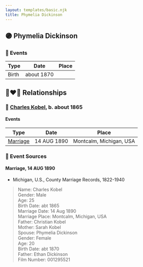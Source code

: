 ```yaml
---
layout: templates/basic.njk
title: Phymelia Dickinson
---
```

## 🟣 Phymelia Dickinson

### 📆 Events

Type | Date | Place
------ | ------ | ------
Birth | about 1870 |

## 👩‍❤️‍👨 Relationships

### 🔵 [Charles Kobel](/people/8/82937830), b. about 1865

#### Events

Type | Date | Place
------ | ------ | ------
[Marriage](#event-51438612-de01-4942-a45e-6d7d22514bdb) | 14 AUG 1890 | Montcalm, Michigan, USA
### 📰 Event Sources

#### <a id="event-51438612-de01-4942-a45e-6d7d22514bdb"></a> Marriage, 14 AUG 1890
* Michigan, U.S., County Marriage Records, 1822-1940
>   
  > Name: Charles Kobel  
  > Gender: Male  
  > Age: 25  
  > Birth Date: abt 1865  
  > Marriage Date: 14 Aug 1890  
  > Marriage Place: Montcalm, Michigan, USA  
  > Father: Christian Kobel  
  > Mother: Sarah Kobel  
  > Spouse: Phymelia Dickinson  
  > Gender: Female  
  > Age: 20  
  > Birth Date: abt 1870  
  > Father: Ethan Dickinson  
  > Film Number: 001295521